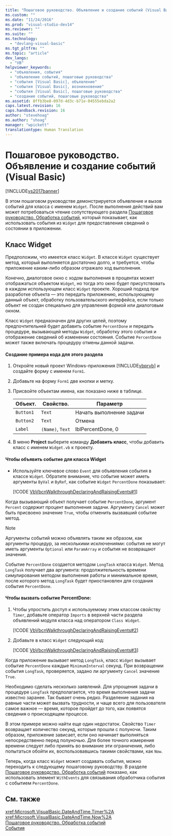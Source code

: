 ```yaml
---
title: "Пошаговое руководство. Объявление и создание событий (Visual Basic) | Microsoft Docs"
ms.custom: ""
ms.date: "11/24/2016"
ms.prod: "visual-studio-dev14"
ms.reviewer: ""
ms.suite: ""
ms.technology: 
  - "devlang-visual-basic"
ms.tgt_pltfrm: ""
ms.topic: "article"
dev_langs: 
  - "VB"
helpviewer_keywords: 
  - "объявления, события"
  - "объявление событий, пошаговые руководства"
  - "события [Visual Basic], объявление"
  - "события [Visual Basic], возникновение"
  - "события [Visual Basic], пошаговые руководства"
  - "создание событий, пошаговые руководства"
ms.assetid: 8ffb3be8-097d-4d3c-b71e-04555ebda2a2
caps.latest.revision: 16
caps.handback.revision: 16
author: "stevehoag"
ms.author: "shoag"
manager: "wpickett"
translationtype: Human Translation
---
```

# Пошаговое руководство. Объявление и создание событий (Visual Basic)
[!INCLUDE[vs2017banner](../../../../csharp/includes/vs2017banner.md)]

В этом пошаговом руководстве демонстрируется объявление и вызов событий для класса с именем `Widget`.  После выполнения действий вам может потребоваться чтение сопутствующего раздела [Пошаговое руководство. Обработка событий](../../../../visual-basic/programming-guide/language-features/events/walkthrough-handling-events.md), который показывает, как использовать события из `Widget` для предоставления сведений о состоянии в приложении.  
  
## Класс Widget  
 Предположим, что имеется класс `Widget`.  В классе `Widget` существует метод, который выполняется достаточно долго, и требуется, чтобы приложение каким\-либо образом отражало ход выполнения.  
  
 Конечно, диалоговое окно с ходом выполнения в процентах может отображаться объектом `Widget`, но тогда это окно будет присутствовать в каждом использующем класс `Widget` проекте.  Хороший подход при разработке объекта — это передать приложению, использующему данный объект, обработку пользовательского интерфейса, если только объект не создан специально для управления формой или диалоговым окном.  
  
 Класс `Widget` предназначен для других целей, поэтому предпочтительней будет добавить событие `PercentDone` и передать процедуре, вызывающей методы `Widget`, обработку этого события и отображение сведений об изменении состояния.  Событие `PercentDone` может также включать процедуру отмены данной задачи.  
  
#### Создание примера кода для этого раздела  
  
1.  Откройте новый проект Windows\-приложения [!INCLUDE[vbprvb](../../../../csharp/programming-guide/concepts/linq/includes/vbprvb_md.md)] и создайте форму с именем `Form1`.  
  
2.  Добавьте на форму `Form1` две кнопки и метку.  
  
3.  Присвойте объектам имена, как показано ниже в таблице.  
  
    |Объект.|Свойство.|Параметр|  
    |-------------|---------------|--------------|  
    |`Button1`|`Text`|Начать выполнение задачи|  
    |`Button2`|`Text`|Отмена|  
    |`Label`|`(Name)`, `Text`|lblPercentDone, 0|  
  
4.  В меню **Project** выберите команду **Добавить класс**, чтобы добавить класс с именем `Widget.vb` к проекту.  
  
#### Чтобы объявить событие для класса Widget  
  
-   Используйте ключевое слово `Event` для объявления события в классе `Widget`.  Обратите внимание, что событие может иметь аргументы `ByVal` и `ByRef`, как событие `Widget` `PercentDone` показывает:  
  
     [!CODE [VbVbcnWalkthroughDeclaringAndRaisingEvents#1](../CodeSnippet/VS_Snippets_VBCSharp/VbVbcnWalkthroughDeclaringAndRaisingEvents#1)]  
  
 Когда вызывающий объект получает событие `PercentDone`, аргумент `Percent` содержит процент выполнения задачи.  Аргументу `Cancel` может быть присвоено значение `True`, чтобы отменить вызвавший событие метод.  
  
> [!NOTE]
>  Аргументы событий можно объявлять таким же образом, как аргументы процедур, за несколькими исключениями: события не могут иметь аргументы `Optional` или `ParamArray` и события не возвращают значения.  
  
 Событие `PercentDone` создается методом `LongTask` класса `Widget`.  Метод `LongTask` получает два аргумента: продолжительность времени симулирования методом выполнения работы и минимальное время, после которого метод `LongTask` будет приостановлен для создания события `PercentDone`.  
  
#### Чтобы вызвать событие PercentDone:  
  
1.  Чтобы упростить доступ к используемому этим классом свойству `Timer`, добавьте оператор `Imports` в верхней части раздела объявлений модуля класса над оператором `Class Widget`.  
  
     [!CODE [VbVbcnWalkthroughDeclaringAndRaisingEvents#2](../CodeSnippet/VS_Snippets_VBCSharp/VbVbcnWalkthroughDeclaringAndRaisingEvents#2)]  
  
2.  Добавьте в класс `Widget` следующий код:  
  
     [!CODE [VbVbcnWalkthroughDeclaringAndRaisingEvents#3](../CodeSnippet/VS_Snippets_VBCSharp/VbVbcnWalkthroughDeclaringAndRaisingEvents#3)]  
  
 Когда приложение вызывает метод `LongTask`, класс `Widget` вызывает событие `PercentDone` каждые `MinimumInterval` секунд.  При возвращении события `LongTask`, проверяется, задано ли аргументу `Cancel` значение `True`.  
  
 Необходимо сделать несколько заявлений.  Для упрощения задачи в процедуре `LongTask` предполагается, что время выполнения задачи известно заранее.  Так бывает очень редко.  Разделение задания на равные части может вызвать трудности, и чаще всего для пользователя самое важное — время, которое пройдет до того, как появятся сведения о происходящем процессе.  
  
 В этом примере можно найти еще один недостаток.  Свойство `Timer` возвращает количество секунд, которые прошли с полуночи. Таким образом, приложение зависает, если оно начинает выполняться непосредственно перед полуночью.  Для более точного измерения времени следует либо принять во внимание эти ограничения, либо попытаться обойти их, воспользовавшись такими свойствами, как `Now`.  
  
 Теперь, когда класс `Widget` может создавать события, можно переходить к следующему пошаговому руководству.  В разделе [Пошаговое руководство. Обработка событий](../../../../visual-basic/programming-guide/language-features/events/walkthrough-handling-events.md) показано, как использовать элемент `WithEvents` для связывания обработчика события с событием `PercentDone`.  
  
## См. также  
 <xref:Microsoft.VisualBasic.DateAndTime.Timer%2A>   
 <xref:Microsoft.VisualBasic.DateAndTime.Now%2A>   
 [Пошаговое руководство. Обработка событий](../../../../visual-basic/programming-guide/language-features/events/walkthrough-handling-events.md)   
 [События](../../../../visual-basic/programming-guide/language-features/events/events.md)